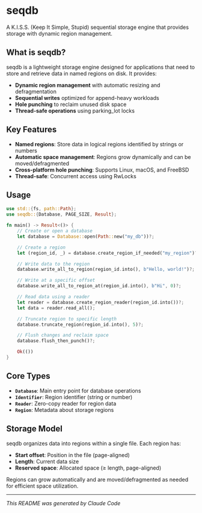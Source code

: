 # seqdb

A K.I.S.S. (Keep It Simple, Stupid) sequential storage engine that provides storage with dynamic region management.

## What is seqdb?

seqdb is a lightweight storage engine designed for applications that need to store and retrieve data in named regions on disk. It provides:

- **Dynamic region management** with automatic resizing and defragmentation
- **Sequential writes** optimized for append-heavy workloads
- **Hole punching** to reclaim unused disk space
- **Thread-safe operations** using parking_lot locks

## Key Features

- **Named regions**: Store data in logical regions identified by strings or numbers
- **Automatic space management**: Regions grow dynamically and can be moved/defragmented
- **Cross-platform hole punching**: Supports Linux, macOS, and FreeBSD
- **Thread-safe**: Concurrent access using RwLocks

## Usage

```rust
use std::{fs, path::Path};
use seqdb::{Database, PAGE_SIZE, Result};

fn main() -> Result<()> {
    // Create or open a database
    let database = Database::open(Path::new("my_db"))?;

    // Create a region
    let (region_id, _) = database.create_region_if_needed("my_region")?;

    // Write data to the region
    database.write_all_to_region(region_id.into(), b"Hello, world!")?;

    // Write at a specific offset
    database.write_all_to_region_at(region_id.into(), b"Hi", 0)?;

    // Read data using a reader
    let reader = database.create_region_reader(region_id.into())?;
    let data = reader.read_all();

    // Truncate region to specific length
    database.truncate_region(region_id.into(), 5)?;

    // Flush changes and reclaim space
    database.flush_then_punch()?;

    Ok(())
}
```

## Core Types

- **`Database`**: Main entry point for database operations
- **`Identifier`**: Region identifier (string or number)
- **`Reader`**: Zero-copy reader for region data
- **`Region`**: Metadata about storage regions

## Storage Model

seqdb organizes data into regions within a single file. Each region has:
- **Start offset**: Position in the file (page-aligned)
- **Length**: Current data size
- **Reserved space**: Allocated space (≥ length, page-aligned)

Regions can grow automatically and are moved/defragmented as needed for efficient space utilization.

---

*This README was generated by Claude Code*
